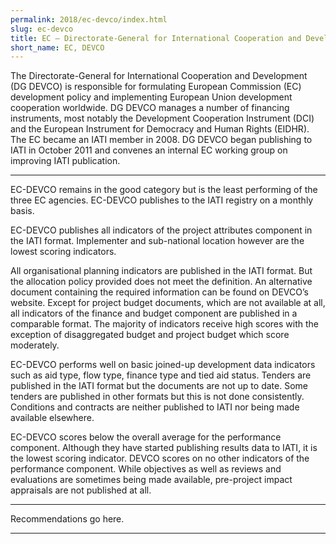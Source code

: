 ```yaml
---
permalink: 2018/ec-devco/index.html
slug: ec-devco
title: EC – Directorate-General for International Cooperation and Development (DG DEVCO)
short_name: EC, DEVCO
---
```


The Directorate-General for International Cooperation and Development (DG DEVCO) is responsible for formulating European Commission (EC) development policy and implementing European Union development cooperation worldwide. DG DEVCO manages a number of financing instruments, most notably the Development Cooperation Instrument (DCI) and the European Instrument for Democracy and Human Rights (EIDHR). The EC became an IATI member in 2008. DG DEVCO began publishing to IATI in October 2011 and convenes an internal EC working group on improving IATI publication. 

---

EC-DEVCO remains in the good category but is the least performing of the three EC agencies. 
EC-DEVCO publishes to the IATI registry on a monthly basis. 

EC-DEVCO publishes all indicators of the project attributes component in the IATI format. Implementer and sub-national location however are the lowest scoring indicators. 

All organisational planning indicators are published in the IATI format. But the allocation policy provided does not meet the definition. An alternative document containing the required information can be found on DEVCO’s website. 
Except for project budget documents, which are not available at all, all indicators of the finance and budget component are published in a comparable format. The majority of indicators receive high scores with the exception of disaggregated budget and project budget which score moderately. 

EC-DEVCO performs well on basic joined-up development data indicators such as aid type, flow type, finance type and tied aid status. Tenders are published in the IATI format but the documents are not up to date. Some tenders are published in other formats but this is not done consistently. Conditions and contracts are neither published to IATI nor being made available elsewhere.

EC-DEVCO scores below the overall average for the performance component. Although they have started publishing results data to IATI, it is the lowest scoring indicator. DEVCO scores on no other indicators of the performance component. While objectives as well as reviews and evaluations are sometimes being made available, pre-project impact appraisals are not published at all. 


---

Recommendations go here.

---
